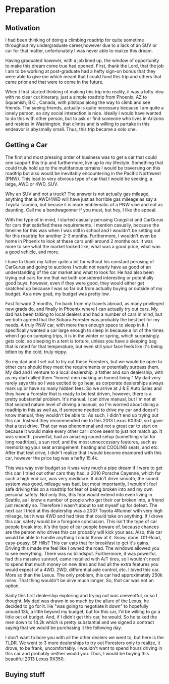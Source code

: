 # Preparation

## Motivation

I had been thinking of doing a climbing roadtrip for quite sometime throughout my undergraduate career,however due to a lack of an SUV or car for that matter, unfortunately I was never able to realize this dream.

Having graduated however, with a job lined up, the window of opportunity to make this dream come true had opened. First, thank the Lord, that the job I am to be working at post-graduate had a hefty sign-on bonus that they were able to give me which meant that I could fund this trip and others that came prior and that were to come in the future.

When I first started thinking of making this trip into reality, it was a lofty idea with no clear cut itinerary, just a simple roadtrip from Phoenix, AZ to Squamish, B.C., Canada, with pitstops along the way to climb and see friends. The seeing friends, actually is quite necessary because I am quite a lonely person, so any social interaction is nice. Ideally I would have wanted to do this with other person, but to ask or find someone who lives in Arizona and resides in Washington, that climbs and is willing to partake in this endeavor is abysmally small. Thus, this trip became a solo one.

## Getting a Car
The first and most pressing order of business was to get a car that could one support this trip and furthermore, live up to my lifestyle. Something that could truly hold up to the multifarious terrains I would be traversing on this roadtrip but also would be inevitably encountering in the Pacific Northwest (PNW). This lead to very obvious type of car that I would be seeking, a large, AWD or 4WD, SUV.

Why an SUV and not a truck? The answer is not actually gas mileage, anything that is AWD/4WD will have just as horrible gas mileage as say a Toyota Tacoma, but becuse it is more emblematic of a PNW vibe and not as daunting. Call me a bandwagonner if you must, but hey, I like the appeal.

With the type of in mind, I started casually perusing Craigslist and CarGurus for cars that satisfied these requirements. I mention casually, because the timeline for this was when I was still in school and I wouldn't be setting out for this roadtrip for another 2-3 months. Furthermore, I wouldn't even be home in Phoenix to look at these cars until around 2 months out. It was more to see what the market looked like, what was a good price, what was a good vehicle, and more.

I have to thank my father quite a bit for without his constant perusing of CarGurus and going to auctions I would not nearly have as good of an understanding of the car market and what to look for. He had also been trying out cars for me that we both considered interesting or potentially good buys, however, even if they were good, they would either get snatched up because I was so far out from actually buying or outside of my budget. As a new grad, my budget was pretty low.

Fast forward 2 months, I'm back from my travels abroad, as many privileged new grads do, and finally in Phoenix where I can actually try out cars. My dad has been talking to local dealers and had a number of cars in mind, but we both agreed that the Subaru Forester was probably the best bet for my needs. A truly PNW car, with more than enough space to sleep in it. I specifically wanted a car large enough to sleep in because a lot of the times when I go on camping trips, it is in the winter or spring, which surprisingly gets cold, so sleeping in a tent is torture, unless you have a sleeping bag that is rated for that temperature, but even still your face feels like it's being bitten by the cold, truly nippy.

So my dad and I set out to try out these Foresters, but we would be open to other cars should they meet the requirements or potentially surpass them. My dad and I venture to a local dealership, a father and son dealership, with as my dad called them "honest men making an honest living." My dad very rarely says this so I was excited to go hear, as corporate dealerships always mark up or have so many hidden fees. So we arrive at J & E Auto Sales and they have a Forester that is ready to be test driven, however, there is a pretty substantial problem. It's manual. I can drive manual, but I'm not at that second nature level of driving a manual, so I'm worried about doing a roadtrip in this as well as, if someone needed to drive my car and doesn't know manual, they wouldn't be able to. As such, I didn't end up trying out this car. Instead they recommended me to this 2013 Lexus RX350, so I gave that a test drive. That car was phenomenal and not a great car to start on because it would make every other car I drove seem to just not match up. It was smooth, powerful, had an amazing sound setup (something vital for long roadtrips), a sun roof, and the most unneccessary features, such as memorizing your seat arrangement, heating and COOLING seats, and etc. After that test drive, I didn't realize that I would become enamored with this car, however the price tag was a hefty 15.4k.

This was way over budget so it was very much a pipe dream if I were to get this car. I tried out other cars they had, a 2010 Porsche Cayenne, which for such a high end car, was very mediocre. It didn't drive smooth, the sound system was good, mileage was bad, but most importantly, I wouldn't feel safe driving this on a roadtrip for fear of being broken into and my own personal safety. Not only this, this fear would extend into even living in Seattle, as I know a number of people who get their car broken into, a friend just recently so. Therefore I wasn't about to set myself up for defeat. The next car I tried at this dealership was a 2007 Toyota 4Runner with very high mileage, but it was 4WD and had tires that could take on anything. If I drove this car, safety would be a foregone conclusion. This isn't the type of car people break into, it's the type of car people beware of, because chances are the person who drives this car probably will kick your ass. Also, this car would be able to handle anything I could throw at it. Snow, done. Off-Road, easy-peasy. SF Hills? This car eats that for breakfast to get it's gains. Driving this made me feel like I owned the road. The windows allowed you to see everything. There was no blindspot. Furthermore, it was powerful, had this massive sunroof, came installed with A/T tires, so I wouldn't need to spend that much money on new tires and had all the extra features you would expect of a 4WD. 2WD, differential axle control, etc. I loved this car. More so than the Lexus. The only problem, this car had approximately 250k miles. That thing wouldn't be alive much longer. So, that car was not an option.

Sadly this first dealership exploring and trying out was uneventful, or so I thought. My dad was drawn in so much by the allure of the Lexus, he decided to go for it. He "was going to negotiate it down" to hopefully around 13k, a little beyond my budget, but for this car, I'd be willing to go a little out of budget. And, if I didn't get this car, he would. So he talked the men down to 14.2k which is pretty substantial and we signed a contract saying that we would be purchasing it the following day.

I don't want to bore you with all the other dealers we went to, but here is the TLDR. We went to 3 more dealerships to try out Foresters only to realize, it drove, to be frank, uncomfortably. I wouldn't want to spend hours driving in this car and probably neither would you. Thus, I would be buying this beautiful 2013 Lexus RX350.

## Buying stuff
